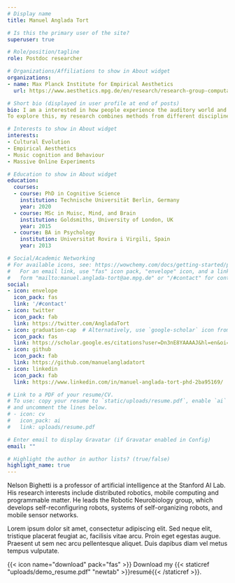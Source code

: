 ```yaml
---
# Display name
title: Manuel Anglada Tort

# Is this the primary user of the site?
superuser: true

# Role/position/tagline
role: Postdoc researcher

# Organizations/Affiliations to show in About widget
organizations:
- name: Max Planck Institute for Empirical Aesthetics
  url: https://www.aesthetics.mpg.de/en/research/research-group-computational-auditory-perception.html

# Short bio (displayed in user profile at end of posts)
bio: I am a interested in how people experience the auditory world and the impact of such experienes on human behavior and culture. 
To explore this, my research combines methods from different disciplines, including massive online perceptual experiments, iterated learning paradigms in rhythm and singing modalities, cross-cultural research, and network science. 

# Interests to show in About widget
interests:
- Cultural Evolution
- Empirical Aesthetics
- Music cognition and Behaviour
- Massive Online Experiments

# Education to show in About widget
education:
  courses:
  - course: PhD in Cognitive Science
    institution: Technische Universität Berlin, Germany
    year: 2020
  - course: MSc in Muisc, Mind, and Brain
    institution: Goldsmiths, University of London, UK
    year: 2015
  - course: BA in Psychology
    institution: Universitat Rovira i Virgili, Spain
    year: 2013

# Social/Academic Networking
# For available icons, see: https://wowchemy.com/docs/getting-started/page-builder/#icons
#   For an email link, use "fas" icon pack, "envelope" icon, and a link in the
#   form "mailto:manuel.anglada-tort@ae.mpg.de" or "/#contact" for contact widget.
social:
- icon: envelope
  icon_pack: fas
  link: '/#contact'
- icon: twitter
  icon_pack: fab
  link: https://twitter.com/AngladaTort
- icon: graduation-cap  # Alternatively, use `google-scholar` icon from `ai` icon pack
  icon_pack: fas
  link: https://scholar.google.es/citations?user=Dn3nE8YAAAAJ&hl=en&oi=ao
- icon: github
  icon_pack: fab
  link: https://github.com/manuelangladatort
- icon: linkedin
  icon_pack: fab
  link: https://www.linkedin.com/in/manuel-anglada-tort-phd-2ba95169/

# Link to a PDF of your resume/CV.
# To use: copy your resume to `static/uploads/resume.pdf`, enable `ai` icons in `params.toml`, 
# and uncomment the lines below.
# - icon: cv
#   icon_pack: ai
#   link: uploads/resume.pdf

# Enter email to display Gravatar (if Gravatar enabled in Config)
email: ""

# Highlight the author in author lists? (true/false)
highlight_name: true
---
```


Nelson Bighetti is a professor of artificial intelligence at the Stanford AI Lab. His research interests include distributed robotics, mobile computing and programmable matter. He leads the Robotic Neurobiology group, which develops self-reconfiguring robots, systems of self-organizing robots, and mobile sensor networks.

Lorem ipsum dolor sit amet, consectetur adipiscing elit. Sed neque elit, tristique placerat feugiat ac, facilisis vitae arcu. Proin eget egestas augue. Praesent ut sem nec arcu pellentesque aliquet. Duis dapibus diam vel metus tempus vulputate.

{{< icon name="download" pack="fas" >}} Download my {{< staticref "uploads/demo_resume.pdf" "newtab" >}}resumé{{< /staticref >}}.
